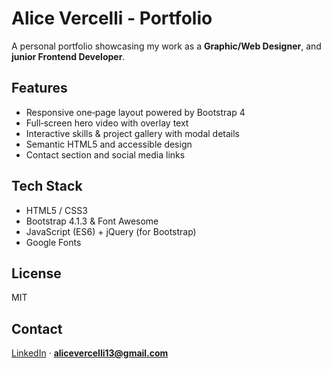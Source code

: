 # Alice Vercelli - Portfolio

A personal portfolio showcasing my work as a **Graphic/Web Designer**, and **junior Frontend Developer**.

## Features

* Responsive one‑page layout powered by Bootstrap 4
* Full‑screen hero video with overlay text
* Interactive skills & project gallery with modal details
* Semantic HTML5 and accessible design
* Contact section and social media links

## Tech Stack

* HTML5 / CSS3
* Bootstrap 4.1.3 & Font Awesome
* JavaScript (ES6) + jQuery (for Bootstrap)
* Google Fonts

## License

MIT

## Contact

[LinkedIn](https://www.linkedin.com/in/alice-vercelli/) · **[alicevercelli13@gmail.com](mailto:alicevercelli13@gmail.com)**
